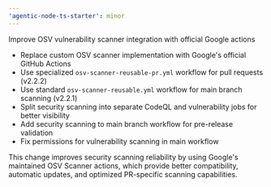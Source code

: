 ```yaml
---
'agentic-node-ts-starter': minor
---
```


Improve OSV vulnerability scanner integration with official Google actions

- Replace custom OSV scanner implementation with Google's official GitHub Actions
- Use specialized `osv-scanner-reusable-pr.yml` workflow for pull requests (v2.2.2)
- Use standard `osv-scanner-reusable.yml` workflow for main branch scanning (v2.2.1)
- Split security scanning into separate CodeQL and vulnerability jobs for better visibility
- Add security scanning to main branch workflow for pre-release validation
- Fix permissions for vulnerability scanning in main workflow

This change improves security scanning reliability by using Google's maintained OSV Scanner actions, which provide better compatibility, automatic updates, and optimized PR-specific scanning capabilities.
